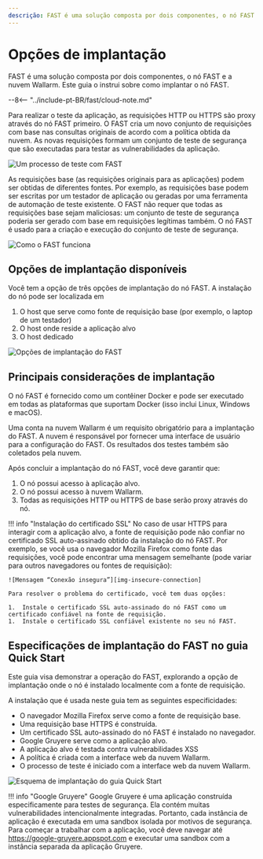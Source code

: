 ```yaml
---
descrição: FAST é uma solução composta por dois componentes, o nó FAST e a nuvem Wallarm. Este guia o instrui sobre como implantar o nó FAST.
---
```


[img-fast-integration]:         ../../images/fast/qsg/en/deployment-options/0-qsg-fast-depl.png
[img-fast-scheme]:              ../../images/fast/qsg/en/deployment-options/1-qsg-fast-work-scheme.png       
[img-fast-deployment-options]:  ../../images/fast/qsg/en/deployment-options/2-qsg-fast-depl-options.png    
[img-insecure-connection]:     ../../images/fast/qsg/common/deployment-options/3-qsg-fast-depl-insecure-cert.png    
[img-qsg-deployment-scheme]:    ../../images/fast/qsg/en/deployment-options/4-qsg-fast-depl-scheme.png
    
[link-https-google-gruyere]:    https://google-gruyere.appspot.com    


# Opções de implantação

FAST é uma solução composta por dois componentes, o nó FAST e a nuvem Wallarm. Este guia o instrui sobre como implantar o nó FAST.

--8<-- "../include-pt-BR/fast/cloud-note.md"

Para realizar o teste da aplicação, as requisições HTTP ou HTTPS são proxy através do nó FAST primeiro. O FAST cria um novo conjunto de requisições com base nas consultas originais de acordo com a política obtida da nuvem. As novas requisições formam um conjunto de teste de segurança que são executadas para testar as vulnerabilidades da aplicação.

![Um processo de teste com FAST][img-fast-integration]

As requisições base (as requisições originais para as aplicações) podem ser obtidas de diferentes fontes. Por exemplo, as requisições base podem ser escritas por um testador de aplicação ou geradas por uma ferramenta de automação de teste existente. O FAST não requer que todas as requisições base sejam maliciosas: um conjunto de teste de segurança poderia ser gerado com base em requisições legítimas também. O nó FAST é usado para a criação e execução do conjunto de teste de segurança.

![Como o FAST funciona][img-fast-scheme]


## Opções de implantação disponíveis

Você tem a opção de três opções de implantação do nó FAST. A instalação do nó pode ser localizada em
1. O host que serve como fonte de requisição base (por exemplo, o laptop de um testador)
2. O host onde reside a aplicação alvo
3. O host dedicado

![Opções de implantação do FAST][img-fast-deployment-options]


## Principais considerações de implantação

O nó FAST é fornecido como um contêiner Docker e pode ser executado em todas as plataformas que suportam Docker (isso inclui Linux, Windows e macOS).

Uma conta na nuvem Wallarm é um requisito obrigatório para a implantação do FAST. A nuvem é responsável por fornecer uma interface de usuário para a configuração do FAST. Os resultados dos testes também são coletados pela nuvem.

Após concluir a implantação do nó FAST, você deve garantir que:
1. O nó possui acesso à aplicação alvo.
2. O nó possui acesso à nuvem Wallarm.
3. Todas as requisições HTTP ou HTTPS de base serão proxy através do nó.

!!! info "Instalação do certificado SSL"
    No caso de usar HTTPS para interagir com a aplicação alvo, a fonte de requisição pode não confiar no certificado SSL auto-assinado obtido da instalação do nó FAST. Por exemplo, se você usa o navegador Mozilla Firefox como fonte das requisições, você pode encontrar uma mensagem semelhante (pode variar para outros navegadores ou fontes de requisição):
    
    ![Mensagem “Conexão insegura”][img-insecure-connection]
    
    Para resolver o problema do certificado, você tem duas opções:

    1.  Instale o certificado SSL auto-assinado do nó FAST como um certificado confiável na fonte de requisição.
    1.  Instale o certificado SSL confiável existente no seu nó FAST.
  
## Especificações de implantação do FAST no guia Quick Start 

Este guia visa demonstrar a operação do FAST, explorando a opção de implantação onde o nó é instalado localmente com a fonte de requisição.

A instalação que é usada neste guia tem as seguintes especificidades:

* O navegador Mozilla Firefox serve como a fonte de requisição base.
* Uma requisição base HTTPS é construída.
* Um certificado SSL auto-assinado do nó FAST é instalado no navegador.
* Google Gruyere serve como a aplicação alvo.
* A aplicação alvo é testada contra vulnerabilidades XSS
* A política é criada com a interface web da nuvem Wallarm.
* O processo de teste é iniciado com a interface web da nuvem Wallarm.

![Esquema de implantação do guia Quick Start][img-qsg-deployment-scheme]

!!! info "Google Gruyere"
    Google Gruyere é uma aplicação construída especificamente para testes de segurança. Ela contém muitas vulnerabilidades intencionalmente integradas. Portanto, cada instância de aplicação é executada em uma sandbox isolada por motivos de segurança. Para começar a trabalhar com a aplicação, você deve navegar até <https://google-gruyere.appspot.com> e executar uma sandbox com a instância separada da aplicação Gruyere.